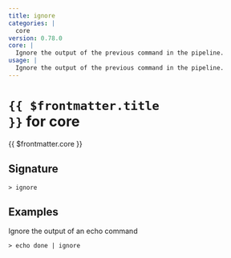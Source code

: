 ```yaml
---
title: ignore
categories: |
  core
version: 0.78.0
core: |
  Ignore the output of the previous command in the pipeline.
usage: |
  Ignore the output of the previous command in the pipeline.
---
```


# <code>{{ $frontmatter.title }}</code> for core

<div class='command-title'>{{ $frontmatter.core }}</div>

## Signature

```> ignore ```

## Examples

Ignore the output of an echo command
```shell
> echo done | ignore

```
